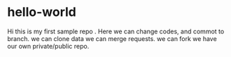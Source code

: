 # hello-world
Hi this is my first sample repo .
Here we can change codes, and commot to branch.
we can clone data
we can merge requests.
we can fork
we have our own private/public repo.
